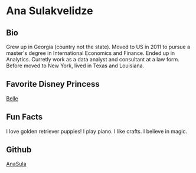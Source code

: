 # Ana Sulakvelidze

## Bio
Grew up in Georgia (country not the state). Moved to US in 2011 to pursue a master's degree in International Economics and Finance. Ended up in Analytics. Curretly work as a data analyst and consultant at a law form. Before moved to New York, lived in Texas and Louisiana.

## Favorite Disney Princess
 [Belle](https://www.youtube.com/watch?v=xsEFDZoqYzk)

## Fun Facts
I love golden retriever puppies!
I play piano.
I like crafts.
I believe in magic. 

## Github
[AnaSula](https://github.com/AnaSula/NYU-Python-Programming-Class)
